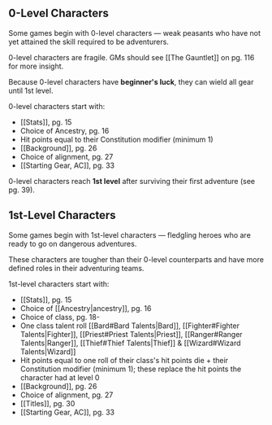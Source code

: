 ## 0-Level Characters
Some games begin with 0-level characters — weak peasants who have not yet attained the skill required to be adventurers.

0-level characters are fragile. GMs should see [[The Gauntlet]] on pg. 116 for more insight.

Because 0-level characters have **beginner's luck**, they can wield all gear until 1st level.

0-level characters start with:
- [[Stats]], pg. 15
- Choice of Ancestry, pg. 16
- Hit points equal to their Constitution modifier (minimum 1)
- [[Background]], pg. 26
- Choice of alignment, pg. 27
- [[Starting Gear, AC]], pg. 33

0-level characters reach **1st level** after surviving their first adventure (see pg. 39).

## 1st-Level Characters
Some games begin with 1st-level characters — fledgling heroes who are ready to go on dangerous adventures.

These characters are tougher than their 0-level counterparts and have more defined roles in their adventuring teams.

1st-level characters start with:
- [[Stats]], pg. 15
- Choice of [[Ancestry|ancestry]], pg. 16
- Choice of class, pg. 18-
- One class talent roll [[Bard#Bard Talents|Bard]], [[Fighter#Fighter Talents|Fighter]], [[Priest#Priest Talents|Priest]], [[Ranger#Ranger Talents|Ranger]], [[Thief#Thief Talents|Thief]] & [[Wizard#Wizard Talents|Wizard]] 
- Hit points equal to one roll of their class's hit points die + their Constitution modifier (minimum 1); these replace the hit points the character had at level 0
- [[Background]], pg. 26
- Choice of alignment, pg. 27
- [[Titles]], pg. 30
- [[Starting Gear, AC]], pg. 33
